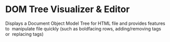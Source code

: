 # DOM Tree Visualizer & Editor
Displays a Document Object Model Tree for HTML file and provides features to  manipulate file quickly (such as boldfacing rows, adding/removing tags or  replacing tags)
